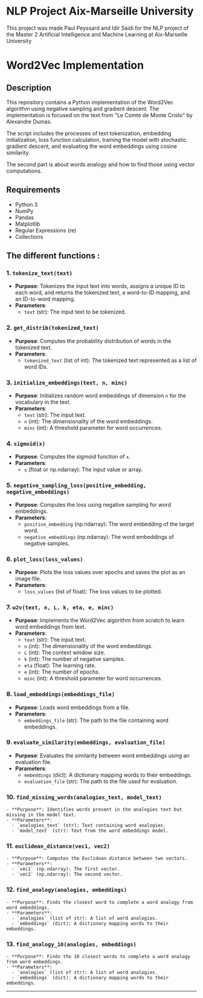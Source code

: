 # NLP Project Aix-Marseille University

This project was made Paul Peyssard and Idir Saidi for the NLP project of the Master 2 Artificial Intelligence and Machine Learning at Aix-Marseille University

# Word2Vec Implementation

## Description

This repository contains a Python implementation of the Word2Vec algorithm using negative sampling and gradient descent. The implementation is focused on the text from "Le Comte de Monte Cristo" by Alexandre Dumas.

The script includes the processes of text tokenization, embedding initialization, loss function calculation, training the model with stochastic gradient descent, and evaluating the word embeddings using cosine similarity.

The second part is about words analogy and how to find those using vector computations.

## Requirements

- Python 3
- NumPy
- Pandas
- Matplotlib
- Regular Expressions (re)
- Collections

## The different functions :

### 1. `tokenize_text(text)`
   - **Purpose**: Tokenizes the input text into words, assigns a unique ID to each word, and returns the tokenized text, a word-to-ID mapping, and an ID-to-word mapping.
   - **Parameters**:
     - `text` (str): The input text to be tokenized.

### 2. `get_distrib(tokenized_text)`
   - **Purpose**: Computes the probability distribution of words in the tokenized text.
   - **Parameters**:
     - `tokenized_text` (list of int): The tokenized text represented as a list of word IDs.

### 3. `initialize_embeddings(text, n, minc)`
   - **Purpose**: Initializes random word embeddings of dimension `n` for the vocabulary in the text.
   - **Parameters**:
     - `text` (str): The input text.
     - `n` (int): The dimensionality of the word embeddings.
     - `minc` (int): A threshold parameter for word occurrences.

### 4. `sigmoid(x)`
   - **Purpose**: Computes the sigmoid function of `x`.
   - **Parameters**:
     - `x` (float or np.ndarray): The input value or array.

### 5. `negative_sampling_loss(positive_embedding, negative_embeddings)`
   - **Purpose**: Computes the loss using negative sampling for word embeddings.
   - **Parameters**:
     - `positive_embedding` (np.ndarray): The word embedding of the target word.
     - `negative_embeddings` (np.ndarray): The word embeddings of negative samples.

### 6. `plot_loss(loss_values)`
   - **Purpose**: Plots the loss values over epochs and saves the plot as an image file.
   - **Parameters**:
     - `loss_values` (list of float): The loss values to be plotted.

### 7. `w2v(text, n, L, k, eta, e, minc)`
   - **Purpose**: Implements the Word2Vec algorithm from scratch to learn word embeddings from text.
   - **Parameters**:
     - `text` (str): The input text.
     - `n` (int): The dimensionality of the word embeddings.
     - `L` (int): The context window size.
     - `k` (int): The number of negative samples.
     - `eta` (float): The learning rate.
     - `e` (int): The number of epochs.
     - `minc` (int): A threshold parameter for word occurrences.

### 8. `load_embeddings(embeddings_file)`
   - **Purpose**: Loads word embeddings from a file.
   - **Parameters**:
     - `embeddings_file` (str): The path to the file containing word embeddings.

### 9. `evaluate_similarity(embeddings, evaluation_file)`
   - **Purpose**: Evaluates the similarity between word embeddings using an evaluation file.
   - **Parameters**:
     - `embeddings` (dict): A dictionary mapping words to their embeddings.
     - `evaluation_file` (str): The path to the file used for evaluation.

### 10. `find_missing_words(analogies_text, model_text)`
    - **Purpose**: Identifies words present in the analogies text but missing in the model text.
    - **Parameters**:
      - `analogies_text` (str): Text containing word analogies.
      - `model_text` (str): Text from the word embeddings model.

### 11. `euclidean_distance(vec1, vec2)`
    - **Purpose**: Computes the Euclidean distance between two vectors.
    - **Parameters**:
      - `vec1` (np.ndarray): The first vector.
      - `vec2` (np.ndarray): The second vector.

### 12. `find_analogy(analogies, embeddings)`
    - **Purpose**: Finds the closest word to complete a word analogy from word embeddings.
    - **Parameters**:
      - `analogies` (list of str): A list of word analogies.
      - `embeddings` (dict): A dictionary mapping words to their embeddings.

### 13. `find_analogy_10(analogies, embeddings)`
    - **Purpose**: Finds the 10 closest words to complete a word analogy from word embeddings.
    - **Parameters**:
      - `analogies` (list of str): A list of word analogies.
      - `embeddings` (dict): A dictionary mapping words to their embeddings.

---
